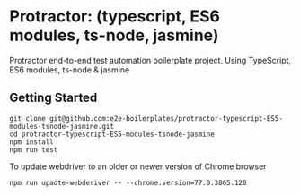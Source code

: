 # Protractor: (typescript, ES6 modules, ts-node, jasmine)
Protractor end-to-end test automation boilerplate project. Using TypeScript, ES6 modules, ts-node &amp; jasmine

## Getting Started 

    git clone git@github.com:e2e-boilerplates/protractor-typescript-ES5-modules-tsnode-jasmine.git
    cd protractor-typescript-ES5-modules-tsnode-jasmine
    npm install
    npm run test
    
To update webdriver to an older or newer version of Chrome browser
    
    npm run upadte-webderiver -- --chrome.version=77.0.3865.120
